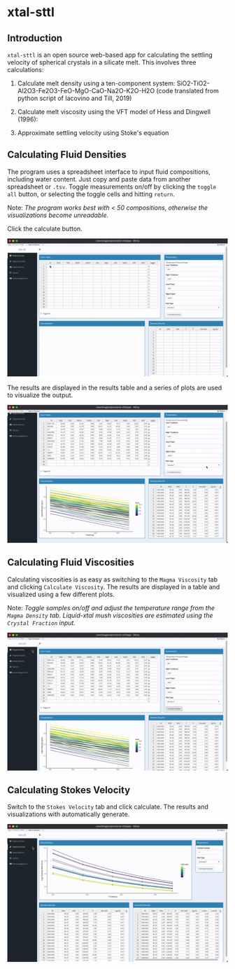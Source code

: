 # xtal-sttl

## Introduction
`xtal-sttl` is an open source web-based app for calculating the settling velocity of spherical crystals in a silicate melt. This involves three calculations:

1. Calculate melt density using a ten-component system: SiO2-TiO2-Al2O3-Fe2O3-FeO-MgO-CaO-Na2O-K2O-H2O (code translated from python script of Iacovino and Till, 2019)

2. Calculate melt viscosity using the VFT model of Hess and Dingwell (1996):

3. Approximate settling velocity using Stoke's equation

## Calculating Fluid Densities

The program uses a spreadsheet interface to input fluid compositions, including water content. Just copy and paste data from another spreadsheet or `.tsv`. Toggle measurements on/off by clicking the `toggle all` button, or selecting the toggle cells and hitting `return`.

Note: *The program works best with < 50 compositions, otherwise the visualizations become unreadable.*

Click the calculate button.

![](assets/images/demo-calc-density.gif)

The results are displayed in the results table and a series of plots are used to visualize the output.

![](assets/images/demo-plots-density.gif)

## Calculating Fluid Viscosities

Calculating viscosities is as easy as switching to the `Magma Viscosity` tab and clicking `Calculate Viscosity`. The results are displayed in a table and visualized using a few different plots.

Note: *Toggle samples on/off and adjust the temperature range from the `Magma Density` tab. Liquid-xtal mush viscosities are estimated using the `Crystal Fraction` input.*

![](assets/images/demo-calc-viscosity.gif)

## Calculating Stokes Velocity

Switch to the `Stokes Velocity` tab and click calculate. The results and visualizations with automatically generate.

![](assets/images/demo-calc-velocity.gif)
